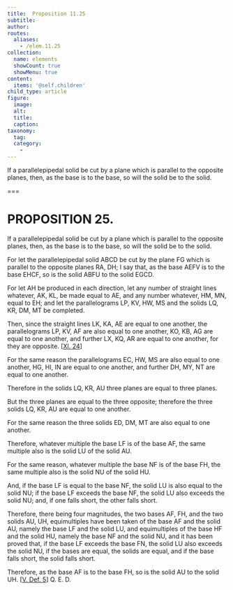 ```yaml
---
title:  Proposition 11.25
subtitle: 
author:
routes:
  aliases:
    - /elem.11.25
collection:
  name: elements
  showCount: true
  showMenu: true
content:
  items: '@self.children'
child_type: article
figure:
  image:
  alt:
  title:
  caption:
taxonomy:
  tag:
  category:
    - 
---
```


<p><hi rend="ital">If a parallelepipedal solid be cut by a plane which is parallel to the opposite planes</hi>, <hi rend="ital">then</hi>, <hi rend="ital">as the base is to the base</hi>, <hi rend="ital">so will the solid be to the solid.</hi>
      </p>

===

<h1>PROPOSITION 25.</h1>
<p><span class="ital">If a parallelepipedal solid be cut by a plane which is parallel to the opposite planes</span>, <span class="ital">then</span>, <span class="ital">as the base is to the base</span>, <span class="ital">so will the solid be to the solid.</span>
      </p>

<p>For let the parallelepipedal solid <span class="ital">ABCD</span> be cut by the plane <span class="ital">FG</span> which is parallel to the opposite planes <span class="ital">RA</span>, <span class="ital">DH</span>; I say that, as the base <span class="ital">AEFV</span> is to the base <span class="ital">EHCF</span>, so is the solid <span class="ital">ABFU</span> to the solid <span class="ital">EGCD</span>. 
      </p>

<p>For let <span class="ital">AH</span> be produced in each direction, let any number of straight lines whatever, <span class="ital">AK</span>, <span class="ital">KL</span>, be made equal to <span class="ital">AE</span>, and any number whatever, <span class="ital">HM</span>, <span class="ital">MN</span>, equal to <span class="ital">EH</span>; and let the parallelograms <span class="ital">LP</span>, <span class="ital">KV</span>, <span class="ital">HW</span>, <span class="ital">MS</span> and the solids <span class="ital">LQ</span>, <span class="ital">KR</span>, <span class="ital">DM</span>, <span class="ital">MT</span> be completed. </p>

<p>Then, since the straight lines <span class="ital">LK</span>, <span class="ital">KA</span>, <span class="ital">AE</span> are equal to one another, the parallelograms <span class="ital">LP</span>, <span class="ital">KV</span>, <span class="ital">AF</span> are also equal to one another, <span class="ital">KO</span>, <span class="ital">KB</span>, <span class="ital">AG</span> are equal to one another, and further <span class="ital">LX</span>, <span class="ital">KQ</span>, <span class="ital">AR</span> are equal to one another, for they are opposite. [<a href="/elem.11.24">XI. 24</a>] </p>

<p>For the same reason the parallelograms <span class="ital">EC</span>, <span class="ital">HW</span>, <span class="ital">MS</span> are also equal to one another, <span class="ital">HG</span>, <span class="ital">HI</span>, <span class="ital">IN</span> are equal to one another, and further <span class="ital">DH</span>, <span class="ital">MY</span>, <span class="ital">NT</span> are equal to one another. </p>

<p>Therefore in the solids <span class="ital">LQ</span>, <span class="ital">KR</span>, <span class="ital">AU</span> three planes are equal to three planes. <pb n="326"/></p>

<p>But the three planes are equal to the three opposite; therefore the three solids <span class="ital">LQ</span>, <span class="ital">KR</span>, <span class="ital">AU</span> are equal to one another. </p>

<p>For the same reason the three solids <span class="ital">ED</span>, <span class="ital">DM</span>, <span class="ital">MT</span> are also equal to one another. </p>

<p>Therefore, whatever multiple the base <span class="ital">LF</span> is of the base <span class="ital">AF</span>, the same multiple also is the solid <span class="ital">LU</span> of the solid <span class="ital">AU</span>. </p>

<p>For the same reason, whatever multiple the base <span class="ital">NF</span> is of the base <span class="ital">FH</span>, the same multiple also is the solid <span class="ital">NU</span> of the solid <span class="ital">HU</span>. </p>

<p>And, if the base <span class="ital">LF</span> is equal to the base <span class="ital">NF</span>, the solid <span class="ital">LU</span> is also equal to the solid <span class="ital">NU</span>; if the base <span class="ital">LF</span> exceeds the base <span class="ital">NF</span>, the solid <span class="ital">LU</span> also exceeds the solid <span class="ital">NU</span>; and, if one falls short, the other falls short. </p>

<p>Therefore, there being four magnitudes, the two bases <span class="ital">AF</span>, <span class="ital">FH</span>, and the two solids <span class="ital">AU</span>, <span class="ital">UH</span>, equimultiples have been taken of the base <span class="ital">AF</span> and the solid <span class="ital">AU</span>, namely the base <span class="ital">LF</span> and the solid <span class="ital">LU</span>, and equimultiples of the base <span class="ital">HF</span> and the solid <span class="ital">HU</span>, namely the base <span class="ital">NF</span> and the solid <span class="ital">NU</span>, and it has been proved that, if the base <span class="ital">LF</span> exceeds the base <span class="ital">FN</span>, the solid <span class="ital">LU</span> also exceeds the solid <span class="ital">NU</span>, if the bases are equal, the solids are equal, and if the base falls short, the solid falls short. </p>

<p>Therefore, as the base <span class="ital">AF</span> is to the base <span class="ital">FH</span>, so is the solid <span class="ital">AU</span> to the solid <span class="ital">UH</span>. [<a href="/elem.5.def.5">V. Def. 5</a>] Q. E. D.</p>
